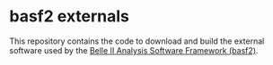 basf2 externals
===============

This repository contains the code to download and build the external software used by the [Belle II Analysis Software Framework (basf2)](https://github.com/belle2/basf2).
